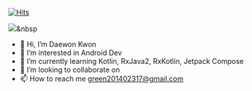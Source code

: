 [![Hits](https://hits.seeyoufarm.com/api/count/incr/badge.svg?url=https%3A%2F%2Fgithub.com%2FKwonDae&count_bg=%2379C83D&title_bg=%23555555&icon=github.svg&icon_color=%23E7E7E7&title=hits&edge_flat=false)](https://hits.seeyoufarm.com)

<img src="https://img.shields.io/badge/Kotlin-#7F52FF?style=flat-square&logo=Kotlin&logoColor=white"/></a>&nbsp 

 


- 👋 Hi, I’m Daewon Kwon
- 👀 I’m interested in Android Dev
- 🌱 I’m currently learning Kotlin, RxJava2, RxKotlin, Jetpack Compose
- 💞️ I’m looking to collaborate on 
- 📫 How to reach me green201402317@gmail.com

